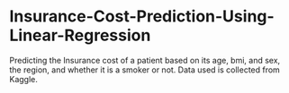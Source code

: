 # Insurance-Cost-Prediction-Using- Linear-Regression
Predicting the Insurance cost of a patient based on its age, bmi, and sex, the region, and whether it is a smoker or not.
Data used is collected from Kaggle.
